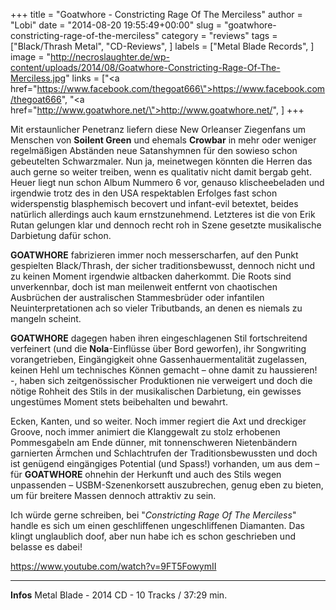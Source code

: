 +++
title = "Goatwhore - Constricting Rage Of The Merciless"
author = "Lobi"
date = "2014-08-20 19:55:49+00:00"
slug = "goatwhore-constricting-rage-of-the-merciless"
category = "reviews"
tags = ["Black/Thrash Metal", "CD-Reviews", ]
labels = ["Metal Blade Records", ]
image = "http://necroslaughter.de/wp-content/uploads/2014/08/Goatwhore-Constricting-Rage-Of-The-Merciless.jpg"
links = ["<a href=\"https://www.facebook.com/thegoat666\">https://www.facebook.com/thegoat666</a>", "<a href=\"http://www.goatwhore.net/\">http://www.goatwhore.net/</a>", ]
+++

Mit erstaunlicher Penetranz liefern diese New Orleanser Ziegenfans um Menschen von **Soilent Green** und ehemals **Crowbar** in mehr oder weniger regelmäßigen Abständen neue Satanshymnen für den sowieso schon gebeutelten Schwarzmaler. Nun ja, meinetwegen könnten die Herren das auch gerne so weiter treiben, wenn es qualitativ nicht damit bergab geht.
Heuer liegt nun schon Album Nummero 6 vor, genauso klischeebeladen und irgendwie trotz des in den USA respektablen Erfolges fast schon widerspenstig blasphemisch becovert und infant-evil betextet, beides natürlich allerdings auch kaum ernstzunehmend. Letzteres ist die von Erik Rutan gelungen klar und dennoch recht roh in Szene gesetzte musikalische Darbietung dafür schon.

**GOATWHORE** fabrizieren immer noch messerscharfen, auf den Punkt gespielten Black/Thrash, der sicher traditionsbewusst, dennoch nicht und zu keinen Moment irgendwie altbacken daherkommt. Die Roots sind unverkennbar, doch ist man meilenweit entfernt von chaotischen Ausbrüchen der australischen Stammesbrüder oder infantilen Neuinterpretationen ach so vieler Tributbands, an denen es niemals zu mangeln scheint.

**GOATWHORE** dagegen haben ihren eingeschlagenen Stil fortschreitend verfeinert (und die **Nola**-Einflüsse über Bord geworfen), ihr Songwriting vorangetrieben, Eingängigkeit ohne Gassenhauermentalität zugelassen, keinen Hehl um technisches Können gemacht – ohne damit zu haussieren! -, haben sich zeitgenössischer Produktionen nie verweigert und doch die nötige Rohheit des Stils in der musikalischen Darbietung, ein gewisses ungestümes Moment stets beibehalten und bewahrt.

Ecken, Kanten, und so weiter. Noch immer regiert die Axt und dreckiger Groove, noch immer animiert die Klanggewalt zu stolz erhobenen Pommesgabeln am Ende dünner, mit tonnenschweren Nietenbändern garnierten Ärmchen und Schlachtrufen der Traditionsbewussten und doch ist genügend eingängiges Potential (und Spass!) vorhanden, um aus dem – für **GOATWHORE** ohnehin der Herkunft und auch des Stils wegen unpassenden – USBM-Szenenkorsett auszubrechen, genug eben zu bieten, um für breitere Massen dennoch attraktiv zu sein.

Ich würde gerne schreiben, bei "_Constricting Rage Of The Merciless_" handle es sich um einen geschliffenen ungeschliffenen Diamanten. Das klingt unglaublich doof, aber nun habe ich es schon geschrieben und belasse es dabei!

https://www.youtube.com/watch?v=9FT5FowymII



---
**Infos**
Metal Blade - 2014
CD - 10 Tracks / 37:29 min.
